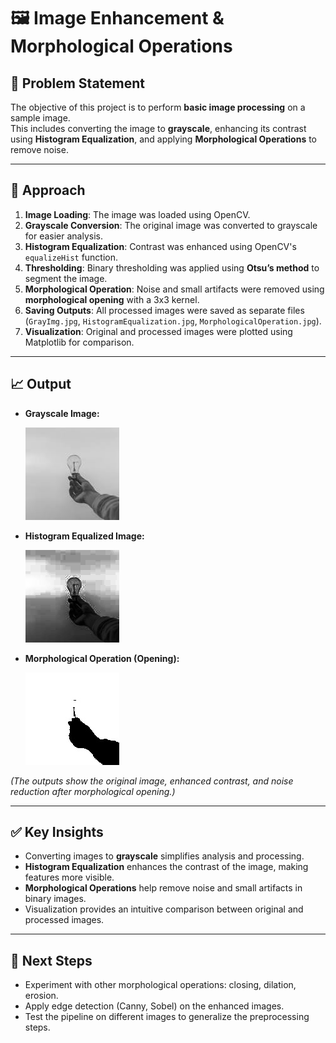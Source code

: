# 🖼️ Image Enhancement & Morphological Operations

## 📝 Problem Statement
The objective of this project is to perform **basic image processing** on a sample image.  
This includes converting the image to **grayscale**, enhancing its contrast using **Histogram Equalization**, and applying **Morphological Operations** to remove noise.

---

## 🔎 Approach
1. **Image Loading**: The image was loaded using OpenCV.  
2. **Grayscale Conversion**: The original image was converted to grayscale for easier analysis.  
3. **Histogram Equalization**: Contrast was enhanced using OpenCV's `equalizeHist` function.  
4. **Thresholding**: Binary thresholding was applied using **Otsu’s method** to segment the image.  
5. **Morphological Operation**: Noise and small artifacts were removed using **morphological opening** with a 3x3 kernel.  
6. **Saving Outputs**: All processed images were saved as separate files (`GrayImg.jpg`, `HistogramEqualization.jpg`, `MorphologicalOperation.jpg`).  
7. **Visualization**: Original and processed images were plotted using Matplotlib for comparison.

---

## 📈 Output
- **Grayscale Image:**  

  ![Grayscale Image](GrayImg.jpg)

- **Histogram Equalized Image:**  

  ![Histogram Equalization](HistogramEqualization.jpg)

- **Morphological Operation (Opening):**  

  ![Morphological Operation](MorphologicalOperation.jpg)

*(The outputs show the original image, enhanced contrast, and noise reduction after morphological opening.)*

---

## ✅ Key Insights
- Converting images to **grayscale** simplifies analysis and processing.  
- **Histogram Equalization** enhances the contrast of the image, making features more visible.  
- **Morphological Operations** help remove noise and small artifacts in binary images.  
- Visualization provides an intuitive comparison between original and processed images.

---

## 📌 Next Steps
- Experiment with other morphological operations: closing, dilation, erosion.  
- Apply edge detection (Canny, Sobel) on the enhanced images.  
- Test the pipeline on different images to generalize the preprocessing steps.
